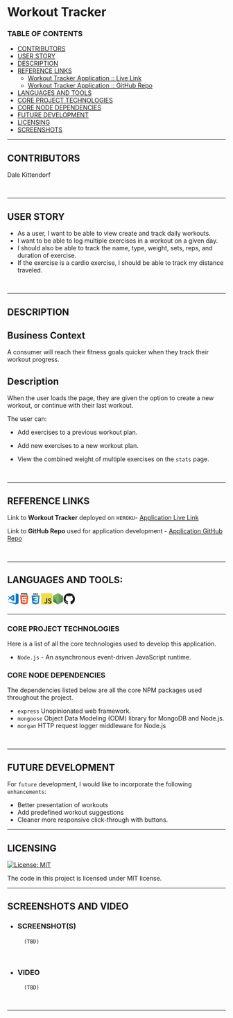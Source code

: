 # Workout Tracker

### TABLE OF CONTENTS

- [CONTRIBUTORS](#CONTRIBUTORS)
- [USER STORY](#USER-STORY)
- [DESCRIPTION](#DESCRIPTION)
- [REFERENCE LINKS](#REFERENCE-LINKS)
  - [Workout Tracker Application :: Live Link](https://ancient-stream-67606.herokuapp.com/)
  - [Workout Tracker Application :: GitHub Repo](https://github.com/drkittendorf/17_workout_tracker)
- [LANGUAGES AND TOOLS](#LANGUAGES-AND-TOOLS)
- [CORE PROJECT TECHNOLOGIES](#CORE-PROJECT-TECHNOLOGIES)
- [CORE NODE DEPENDENCIES](#CORE-NODE-DEPENDENCIES)
- [FUTURE DEVELOPMENT](#FUTURE-DEVELOPMENT)
- [LICENSING](#LICENSING)
- [SCREENSHOTS](#SCREENSHOTS-AND-VIDEO)

---
## CONTRIBUTORS
Dale Kittendorf

<br>

---

## USER STORY

- As a user, I want to be able to view create and track daily workouts. 
- I want to be able to log multiple exercises in a workout on a given day. 
- I should also be able to track the name, type, weight, sets, reps, and duration of exercise. 
- If the exercise is a cardio exercise, I should be able to track my distance traveled.

<br> 

---

## DESCRIPTION

## Business Context

A consumer will reach their fitness goals quicker when they track their workout progress.

## Description

When the user loads the page, they are given the option to create a new workout, or continue with their last workout.

The user can:

  * Add exercises to a previous workout plan.

  * Add new exercises to a new workout plan.

  * View the combined weight of multiple exercises on the `stats` page.
<br>

---

## REFERENCE LINKS

Link to **Workout Tracker** deployed on `HEROKU`- [Application Live Link](https://ancient-stream-67606.herokuapp.com/)

Link to **GitHub Repo** used for application development - [Application GitHub Repo](https://github.com/drkittendorf/17_workout_tracker)

<br>

---

## LANGUAGES AND TOOLS:
<img align="left" alt="Visual Studio Code" width="26px" src="https://raw.githubusercontent.com/github/explore/80688e429a7d4ef2fca1e82350fe8e3517d3494d/topics/visual-studio-code/visual-studio-code.png" />
<img align="left" alt="HTML5" width="26px" src="https://raw.githubusercontent.com/github/explore/80688e429a7d4ef2fca1e82350fe8e3517d3494d/topics/html/html.png" />
<img align="left" alt="CSS3" width="26px" src="https://raw.githubusercontent.com/github/explore/80688e429a7d4ef2fca1e82350fe8e3517d3494d/topics/css/css.png" />
<img align="left" alt="JavaScript" width="26px" src="https://raw.githubusercontent.com/github/explore/80688e429a7d4ef2fca1e82350fe8e3517d3494d/topics/javascript/javascript.png" />
<img align="left" alt="Node.js" width="26px" src="https://raw.githubusercontent.com/github/explore/80688e429a7d4ef2fca1e82350fe8e3517d3494d/topics/nodejs/nodejs.png" />
<img align="left" alt="GitHub" width="26px" src="https://raw.githubusercontent.com/github/explore/78df643247d429f6cc873026c0622819ad797942/topics/github/github.png" />

<br>
<br>

---

### CORE PROJECT TECHNOLOGIES

Here is a list of all the core technologies used to develop this application.

- `Node.js` - An asynchronous event-driven JavaScript runtime.

### CORE NODE DEPENDENCIES

The dependencies listed below are all the core NPM packages used throughout the project.

- `express` Unopinionated web framework.
- `mongoose` Object Data Modeling (ODM) library for MongoDB and Node.js.
- `morgan` HTTP request logger middleware for Node.js

<br>

---

## FUTURE DEVELOPMENT

For `future` development, I would like to incorporate the following `enhancements`:

- Better presentation of workouts
- Add predefined workout suggestions
- Cleaner more responsive click-through with buttons.

---


## LICENSING
[![License: MIT](https://img.shields.io/badge/License-MIT-yellow.svg)](https://opensource.org/licenses/MIT)  

The code in this project is licensed under MIT license.

---

## SCREENSHOTS AND VIDEO

- ### SCREENSHOT(S)  
        (TBD)

<br>

- ### VIDEO
        (TBD)
<br>

---
